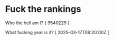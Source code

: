 # Fuck the rankings

Who the hell am I?
{ 9540229 }

What fucking year is it?
[ 2025-03-17T08:20:00Z ]
